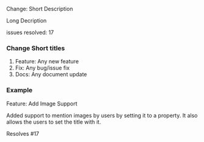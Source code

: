 Change\: Short Description

Long Decription

issues resolved: 17


### Change Short titles

1. Feature: Any new feature
2. Fix: Any bug/issue fix
3. Docs: Any document update


### Example

Feature: Add Image Support

Added support to mention images by users by setting it to a property. It also allows the users to set the title with it.

Resolves #17
